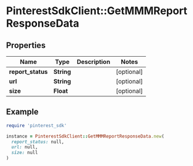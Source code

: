 # PinterestSdkClient::GetMMMReportResponseData

## Properties

| Name | Type | Description | Notes |
| ---- | ---- | ----------- | ----- |
| **report_status** | **String** |  | [optional] |
| **url** | **String** |  | [optional] |
| **size** | **Float** |  | [optional] |

## Example

```ruby
require 'pinterest_sdk'

instance = PinterestSdkClient::GetMMMReportResponseData.new(
  report_status: null,
  url: null,
  size: null
)
```


